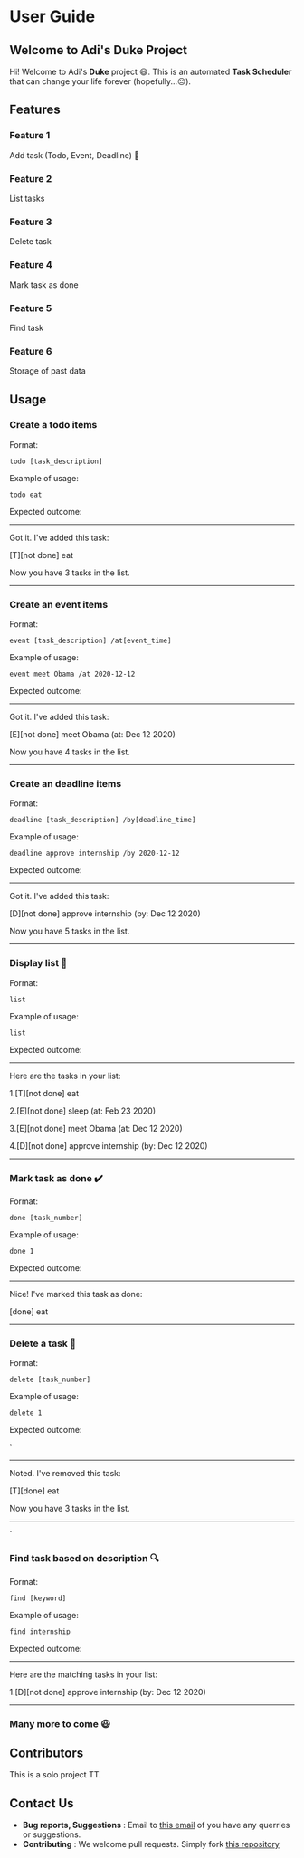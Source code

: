 # User Guide

## Welcome to Adi's Duke Project

Hi! Welcome to Adi's **Duke** project :smiley:. This is an automated **Task Scheduler** that can change your life forever (hopefully...:neutral_face:).

## Features 

### Feature 1

Add task (Todo, Event, Deadline) :notebook:

### Feature 2

List tasks

### Feature 3

Delete task

### Feature 4

Mark task as done

### Feature 5

Find task

### Feature 6

Storage of past data

## Usage

### Create a todo items

Format: 

`todo [task_description]`

Example of usage: 

`todo eat`

Expected outcome:

____________________________________________________________
 Got it. I've added this task:
 
   [T][not done] eat
 
 Now you have 3 tasks in the list.
____________________________________________________________


### Create an event items

Format: 

`event [task_description] /at[event_time]`

Example of usage: 

`event meet Obama /at 2020-12-12`

Expected outcome:

____________________________________________________________
 Got it. I've added this task:
 
   [E][not done] meet Obama  (at: Dec 12 2020)
   
 Now you have 4 tasks in the list.
____________________________________________________________


### Create an deadline items

Format:

`deadline [task_description] /by[deadline_time]`

Example of usage: 

`deadline approve internship /by 2020-12-12`

Expected outcome:


____________________________________________________________
 Got it. I've added this task:
 
   [D][not done] approve internship  (by: Dec 12 2020)
   
 Now you have 5 tasks in the list.
 ____________________________________________________________

### Display list :page_facing_up:

Format:

`list`

Example of usage: 

`list`

Expected outcome:

____________________________________________________________
 Here are the tasks in your list:
 
 1.[T][not done] eat
 
 2.[E][not done] sleep  (at: Feb 23 2020)
 
 3.[E][not done] meet Obama  (at: Dec 12 2020)
 
 4.[D][not done] approve internship  (by: Dec 12 2020)
 ____________________________________________________________

### Mark task as done :heavy_check_mark:

Format:

`done [task_number]`

Example of usage: 

`done 1`

Expected outcome:

____________________________________________________________
 Nice! I've marked this task as done:
 
 [done] eat
____________________________________________________________

### Delete a task :no_entry_sign:

Format:

`delete [task_number]`

Example of usage: 

`delete 1`

Expected outcome:

`
____________________________________________________________
 Noted. I've removed this task:
 
   [T][done] eat
 
 Now you have 3 tasks in the list.
____________________________________________________________
`

### Find task based on description :mag:

Format:

`find [keyword]`

Example of usage: 

`find internship`

Expected outcome:

____________________________________________________________
 Here are the matching tasks in your list:

1.[D][not done] approve internship  (by: Dec 12 2020)
____________________________________________________________

### Many more to come :smiley:


## Contributors

This is a solo project TT.

## Contact Us

- **Bug reports, Suggestions** : Email to [this email](adinatatan99@gmail.com) of you have any querries or suggestions.
- **Contributing** : We welcome pull requests. Simply fork [this repository](https://github.com/adinata15/ip)
